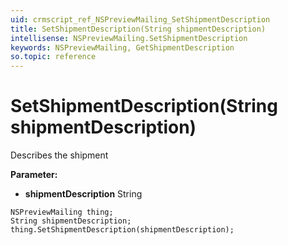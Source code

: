 ```yaml
---
uid: crmscript_ref_NSPreviewMailing_SetShipmentDescription
title: SetShipmentDescription(String shipmentDescription)
intellisense: NSPreviewMailing.SetShipmentDescription
keywords: NSPreviewMailing, GetShipmentDescription
so.topic: reference
---
```


# SetShipmentDescription(String shipmentDescription)

Describes the shipment

**Parameter:** 
 - **shipmentDescription** String

```crmscript
NSPreviewMailing thing;
String shipmentDescription;
thing.SetShipmentDescription(shipmentDescription);
```

